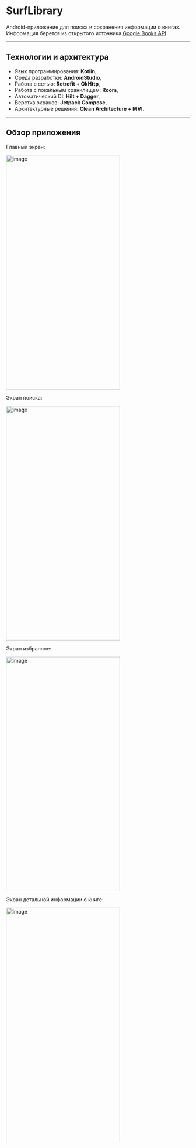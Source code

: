 # SurfLibrary

Android-приложение для поиска и сохранения информации о книгах. Информация берется из открытого источника [Google Books API](https://developers.google.com/books/docs/v1/using?hl=ru)

---
## Технологии и архитектура
- Язык программирования: **Kotlin**,
- Среда разработки: **AndroidStudio**,
- Работа с сетью: **Retrofit + OkHttp**,
- Работа с локальным хранилищем: **Room**,
- Автоматический DI: **Hilt + Dagger**,
- Верстка экранов: **Jetpack Compose**,
- Архитектурные решения: **Clean Architecture + MVI.**

---
## Обзор приложения
Главный экран:  

<img width="312" height="640" alt="image" src="https://github.com/user-attachments/assets/1c55ebd0-bee9-4fdc-a6ad-4c822823716f" />


Экран поиска:  

<img width="312" height="640" alt="image" src="https://github.com/user-attachments/assets/75d33dab-fd0d-4c3b-bd21-624b8dbf5fd8" />


Экран избранное:  

<img width="312" height="640" alt="image" src="https://github.com/user-attachments/assets/8a7a3f3d-15db-4e14-ad52-f86521d3476a" />


Экран детальной информации о книге:  

<img width="312" height="640" alt="image" src="https://github.com/user-attachments/assets/c78dbfe2-8fc4-4837-8abf-5a8f38e162de" />





